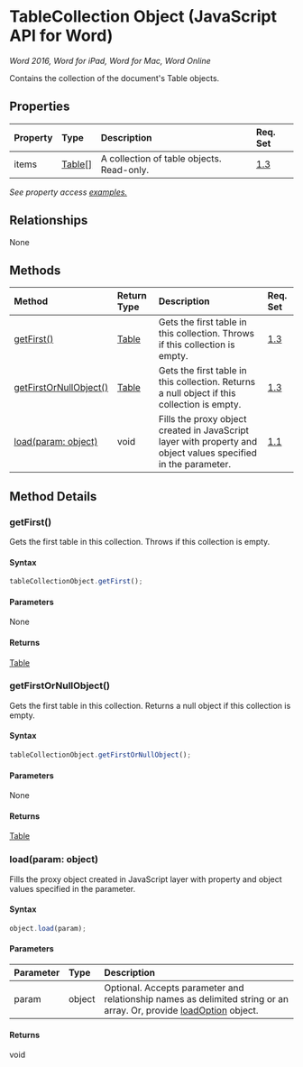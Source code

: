 # TableCollection Object (JavaScript API for Word)

_Word 2016, Word for iPad, Word for Mac, Word Online_

Contains the collection of the document's Table objects.

## Properties

| Property	   | Type	|Description| Req. Set|
|:---------------|:--------|:----------|:----|
|items|[Table[]](table.md)|A collection of table objects. Read-only.|[1.3](../requirement-sets/word-api-requirement-sets.md)|

_See property access [examples.](#property-access-examples)_

## Relationships
None


## Methods

| Method		   | Return Type	|Description| Req. Set|
|:---------------|:--------|:----------|:----|
|[getFirst()](#getfirst)|[Table](table.md)|Gets the first table in this collection. Throws if this collection is empty.|[1.3](../requirement-sets/word-api-requirement-sets.md)|
|[getFirstOrNullObject()](#getfirstornullobject)|[Table](table.md)|Gets the first table in this collection. Returns a null object if this collection is empty.|[1.3](../requirement-sets/word-api-requirement-sets.md)|
|[load(param: object)](#loadparam-object)|void|Fills the proxy object created in JavaScript layer with property and object values specified in the parameter.|[1.1](../requirement-sets/word-api-requirement-sets.md)|

## Method Details


### getFirst()
Gets the first table in this collection. Throws if this collection is empty.

#### Syntax
```js
tableCollectionObject.getFirst();
```

#### Parameters
None

#### Returns
[Table](table.md)

### getFirstOrNullObject()
Gets the first table in this collection. Returns a null object if this collection is empty.

#### Syntax
```js
tableCollectionObject.getFirstOrNullObject();
```

#### Parameters
None

#### Returns
[Table](table.md)

### load(param: object)
Fills the proxy object created in JavaScript layer with property and object values specified in the parameter.

#### Syntax
```js
object.load(param);
```

#### Parameters
| Parameter	   | Type	|Description|
|:---------------|:--------|:----------|
|param|object|Optional. Accepts parameter and relationship names as delimited string or an array. Or, provide [loadOption](loadoption.md) object.|

#### Returns
void
